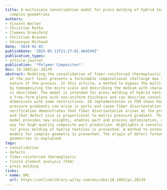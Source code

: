 ```yaml
---
title: A multiscale consolidation model for press molding of hybrid textiles into
  complex geometries
authors:
- Vincent Werlen
- Christian Rytka
- Clemens Dransfeld
- Christian Brauner
- Véronique Michaud
date: '2024-01-01'
publishDate: '2025-05-12T21:27:01.484549Z'
publication_types:
- article-journal
publication: '*Polymer Composites*'
doi: 10.1002/pc.28139
abstract: Modeling the consolidation of fiber-reinforced thermoplastic composites
  at the part level presents a formidable computational challenge due to the multi-scale
  nature of the process. In this article, a method to bypass the multi-scale problem
  by homogenizing the micro scale and describing the medium with characteristic parameters
  is described. The model is intended for press molding of hybrid textiles and considers
  a free-form plate with non-uniform thickness and can describe consolidation in three
  dimensions with some restrictions. 2D implementation in FEM shows how in-plane matrix
  pressure gradients can arise in parts and cause fiber disorientation. Experimental
  verification demonstrates that fiber disorientation arises at the predicted location,
  and that defect size is proportional to matrix pressure gradient. This novel consolidation
  model provides new insights, enables part and process optimization, and paves the
  way for high-quality composite part production. Highlights A consolidation model
  for press molding of hybrid textiles is presented. A method to extend consolidation
  models for complex geometry is presented. The origin of defect formation in complex
  geometries is explained.
tags:
- consolidation
- defects
- fiber-reinforced thermoplastic
- finite element analysis (FEA)
- press molding
links:
- name: URL
  url: https://onlinelibrary.wiley.com/doi/abs/10.1002/pc.28139
---
```


